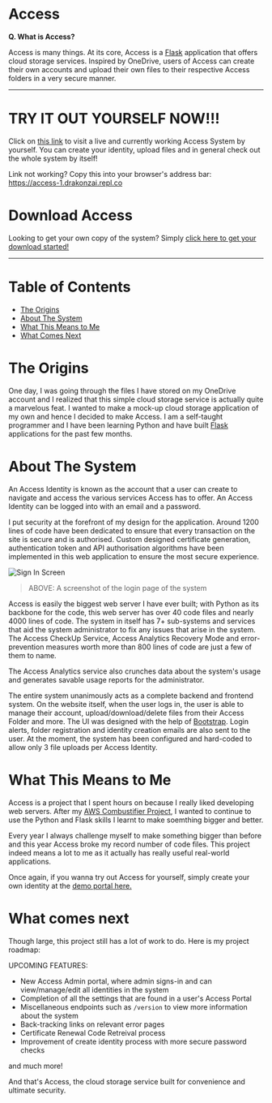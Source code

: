 # Access

**Q. What is Access?**

Access is many things. At its core, Access is a [Flask](https://flask.palletsprojects.com/en/1.1.x/) application that offers cloud storage services. Inspired by OneDrive, users of Access can create their own accounts and upload their own files to their respective Access folders in a very secure manner.

---

# TRY IT OUT YOURSELF NOW!!!

Click on [this link](https://access-1.drakonzai.repl.co) to visit a live and currently working Access System by yourself. You can create your identity, upload files and in general check out the whole system by itself!

Link not working? Copy this into your browser's address bar: https://access-1.drakonzai.repl.co

# Download Access

Looking to get your own copy of the system? Simply [click here to get your download started!](http://gg.gg/AccessDownload)

---

# Table of Contents

- [The Origins](#the-origins)
- [About The System](#about-the-system)
- [What This Means to Me](#what-this-means-to-me)
- [What Comes Next](#what-comes-next)

# The Origins

One day, I was going through the files I have stored on my OneDrive account and I realized that this simple cloud storage service is actually quite a marvelous feat. I wanted to make a mock-up cloud storage application of my own and hence I decided to make Access. I am a self-taught programmer and I have been learning Python and have built [Flask](https://flask.palletsprojects.com/en/2.1.x/) applications for the past few months.

# About The System

An Access Identity is known as the account that a user can create to navigate and access the various services Access has to offer. An Access Identity can be logged into with an email and a password.

I put security at the forefront of my design for the application. Around 1200 lines of code have been dedicated to ensure that every transaction on the site is secure and is authorised. Custom designed certificate generation, authentication token and API authorisation algorithms have been implemented in this web application to ensure the most secure experience.

![Sign In Screen](/img/signinScreen.png)

> ABOVE: A screenshot of the login page of the system

Access is easily the biggest web server I have ever built; with Python as its backbone for the code, this web server has over 40 code files and nearly 4000 lines of code. The system in itself has 7+ sub-systems and services that aid the system administrator to fix any issues that arise in the system. The Access CheckUp Service, Access Analytics Recovery Mode and error-prevention measures worth more than 800 lines of code are just a few of them to name. 

The Access Analytics service also crunches data about the system's usage and generates savable usage reports for the administrator.

The entire system unanimously acts as a complete backend and frontend system. On the website itself, when the user logs in, the user is able to manage their account, upload/download/delete files from their Access Folder and more. The UI was designed with the help of [Bootstrap](https://getbootstrap.com). Login alerts, folder registration and identity creation emails are also sent to the user. At the moment, the system has been configured and hard-coded to allow only 3 file uploads per Access Identity.

# What This Means to Me

Access is a project that I spent hours on because I really liked developing web servers. After my [AWS Combustifier Project](https://prakhar896.github.io/Access), I wanted to continue to use the Python and Flask skills I learnt to make soemthing bigger and better.

Every year I always challenge myself to make something bigger than before and this year Access broke my record number of code files. This project indeed means a lot to me as it actually has really useful real-world applications.

Once again, if you wanna try out Access for yourself, simply create your own identity at the [demo portal here.](https://access-1.drakonzai.repl.co)

# What comes next

Though large, this project still has a lot of work to do. Here is my project roadmap:

UPCOMING FEATURES:

- New Access Admin portal, where admin signs-in and can view/manage/edit all identities in the system
- Completion of all the settings that are found in a user's Access Portal
- Miscellaneous endpoints such as `/version` to view more information about the system
- Back-tracking links on relevant error pages
- Certificate Renewal Code Retreival process
- Improvement of create identity process with more secure password checks

and much more!

And that's Access, the cloud storage service built for convenience and ultimate security.

<script src="http://code.jquery.com/jquery-1.4.2.min.js"></script> <script> var x = document.getElementsByClassName("site-footer-credits"); setTimeout(() => { x[0].remove(); }, 10); </script>
